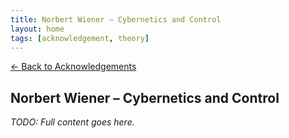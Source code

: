 ```yaml
---
title: Norbert Wiener – Cybernetics and Control
layout: home
tags: [acknowledgement, theory]
---
```


[← Back to Acknowledgements](/ideas/acknowledgements/)

## Norbert Wiener – Cybernetics and Control

_TODO: Full content goes here._
